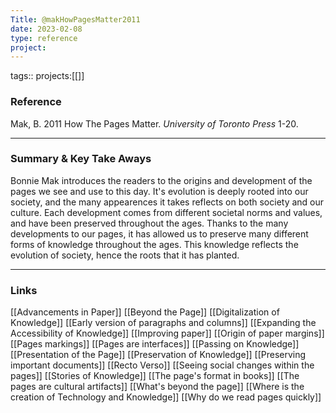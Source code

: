 ```yaml
---
Title: @makHowPagesMatter2011
date: 2023-02-08
type: reference
project:
---
```


tags::
projects:[[]]

### Reference 

Mak, B. 2011 How The Pages Matter. _University of Toronto Press_ 1-20.


---

### Summary & Key Take Aways

Bonnie Mak introduces the readers to the origins and development of the pages we see and use to this day. It's evolution is deeply rooted into our society, and the many appearences it takes reflects on both society and our culture. Each development comes from different societal norms and values, and have been preserved throughout the ages. Thanks to the many developments to our pages, it has allowed us to preserve many different forms of knowledge throughout the ages. This knowledge reflects the evolution of society, hence the roots that it has planted.

--- 

### Links

[[Advancements in Paper]]
[[Beyond the Page]]
[[Digitalization of Knowledge]]
[[Early version of paragraphs and columns]]
[[Expanding the Accessibility of Knowledge]]
[[Improving paper]]
[[Origin of paper margins]]
[[Pages markings]]
[[Pages are interfaces]]
[[Passing on Knowledge]]
[[Presentation of the Page]]
[[Preservation of Knowledge]]
[[Preserving important documents]]
[[Recto Verso]]
[[Seeing social changes within the pages]]
[[Stories of Knowledge]]
[[The page's format in books]]
[[The pages are cultural artifacts]]
[[What's beyond the page]]
[[Where is the creation of Technology and Knowledge]]
[[Why do we read pages quickly]]
